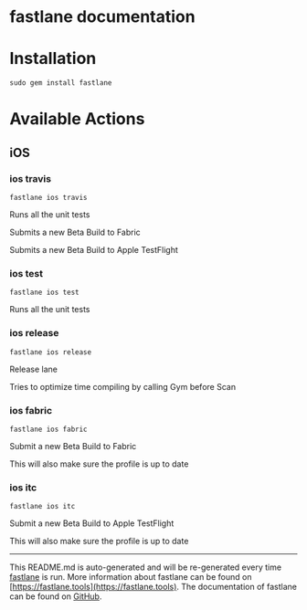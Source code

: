 fastlane documentation
================
# Installation
```
sudo gem install fastlane
```
# Available Actions
## iOS
### ios travis
```
fastlane ios travis
```
Runs all the unit tests

Submits a new Beta Build to Fabric

Submits a new Beta Build to Apple TestFlight
### ios test
```
fastlane ios test
```
Runs all the unit tests
### ios release
```
fastlane ios release
```
Release lane

Tries to optimize time compiling by calling Gym before Scan
### ios fabric
```
fastlane ios fabric
```
Submit a new Beta Build to Fabric

This will also make sure the profile is up to date
### ios itc
```
fastlane ios itc
```
Submit a new Beta Build to Apple TestFlight

This will also make sure the profile is up to date

----

This README.md is auto-generated and will be re-generated every time [fastlane](https://fastlane.tools) is run.
More information about fastlane can be found on [https://fastlane.tools](https://fastlane.tools).
The documentation of fastlane can be found on [GitHub](https://github.com/fastlane/fastlane/tree/master/fastlane).